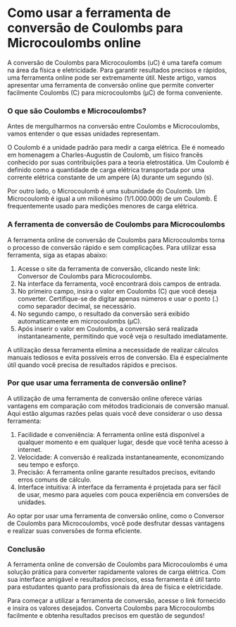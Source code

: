 Como usar a ferramenta de conversão de Coulombs para Microcoulombs online
=========================================================================

A conversão de Coulombs para Microcoulombs (uC) é uma tarefa comum na área da física e eletricidade. Para garantir resultados precisos e rápidos, uma ferramenta online pode ser extremamente útil. Neste artigo, vamos apresentar uma ferramenta de conversão online que permite converter facilmente Coulombs (C) para microcoulombs (μC) de forma conveniente.

### O que são Coulombs e Microcoulombs?

Antes de mergulharmos na conversão entre Coulombs e Microcoulombs, vamos entender o que essas unidades representam.

O Coulomb é a unidade padrão para medir a carga elétrica. Ele é nomeado em homenagem a Charles-Augustin de Coulomb, um físico francês conhecido por suas contribuições para a teoria eletrostática. Um Coulomb é definido como a quantidade de carga elétrica transportada por uma corrente elétrica constante de um ampere (A) durante um segundo (s).

Por outro lado, o Microcoulomb é uma subunidade do Coulomb. Um Microcoulomb é igual a um milionésimo (1/1.000.000) de um Coulomb. É frequentemente usado para medições menores de carga elétrica.

### A ferramenta de conversão de Coulombs para Microcoulombs

A ferramenta online de conversão de Coulombs para Microcoulombs torna o processo de conversão rápido e sem complicações. Para utilizar essa ferramenta, siga as etapas abaixo:

1. Acesse o site da ferramenta de conversão, clicando neste link: Conversor de Coulombs para Microcoulombs.
2. Na interface da ferramenta, você encontrará dois campos de entrada.
3. No primeiro campo, insira o valor em Coulombs (C) que você deseja converter. Certifique-se de digitar apenas números e usar o ponto (.) como separador decimal, se necessário.
4. No segundo campo, o resultado da conversão será exibido automaticamente em microcoulombs (μC).
5. Após inserir o valor em Coulombs, a conversão será realizada instantaneamente, permitindo que você veja o resultado imediatamente.

A utilização dessa ferramenta elimina a necessidade de realizar cálculos manuais tediosos e evita possíveis erros de conversão. Ela é especialmente útil quando você precisa de resultados rápidos e precisos.

### Por que usar uma ferramenta de conversão online?

A utilização de uma ferramenta de conversão online oferece várias vantagens em comparação com métodos tradicionais de conversão manual. Aqui estão algumas razões pelas quais você deve considerar o uso dessa ferramenta:

1. Facilidade e conveniência: A ferramenta online está disponível a qualquer momento e em qualquer lugar, desde que você tenha acesso à internet.
2. Velocidade: A conversão é realizada instantaneamente, economizando seu tempo e esforço.
3. Precisão: A ferramenta online garante resultados precisos, evitando erros comuns de cálculo.
4. Interface intuitiva: A interface da ferramenta é projetada para ser fácil de usar, mesmo para aqueles com pouca experiência em conversões de unidades.

Ao optar por usar uma ferramenta de conversão online, como o Conversor de Coulombs para Microcoulombs, você pode desfrutar dessas vantagens e realizar suas conversões de forma eficiente.

### Conclusão

A ferramenta online de conversão de Coulombs para Microcoulombs é uma solução prática para converter rapidamente valores de carga elétrica. Com sua interface amigável e resultados precisos, essa ferramenta é útil tanto para estudantes quanto para profissionais da área de física e eletricidade.

Para começar a utilizar a ferramenta de conversão, acesse o link fornecido e insira os valores desejados. Converta Coulombs para Microcoulombs facilmente e obtenha resultados precisos em questão de segundos!